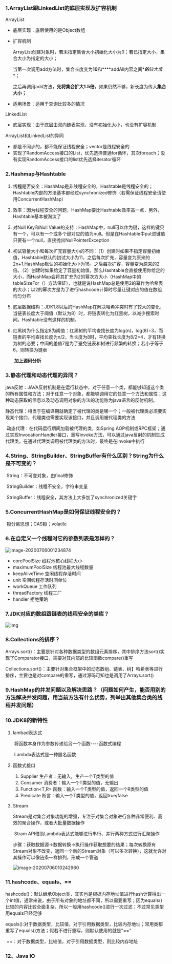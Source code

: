 ### 1.ArrayList跟LinkedList的底层实现及扩容机制

ArrayList

- 底层实现：底层使用的是Object数组

- 扩容机制

  ArrayList创建对象时，若未指定集合大小初始化大小为0；若已指定大小，集合大小为指定的大小；

  当第一次调用add方法时，集合长度变为**10**和***\*addAll内容之间\****的**较大值**；

  之后再调用add方法，**先将集合扩大1.5倍**，如果仍然不够，新长度为传入**集合大小；**

- 适用场景：适用于查询比较多的情况

LinkedList

- 底层实现：由于底层由双向链表实现，没有初始化大小，也没有扩容机制

ArrayList和LinkedList的异同

- 都是不同步的，都不能保证线程安全；vector是线程安全的
- 实现了RandomAccess接口的List，优先选择普通for循环，其次foreach；没有实现RandomAccess接口的list优先选择iterator循环

### 2.Hashmap与Hashtable

1. 线程是否安全：HashMap是非线程安全的，Hashtable是线程安全的；Hashtable内部的方法基本都经过synchronized修饰（若需保证线程安全请使用ConcurrentHashMap）

2. 效率：因为线程安全的问题，HashMap要比Hashtable效率高一点，另外，Hashtable基本被淘汰了

3. 对Null Key和Null Value的支持：HashMap中，null可以作为键，这样的键只有一个，可以有一个或多个键对应的值为null。但是在Hashtable中put进键值只要有一个null，直接抛出NullPointerException

4. 初试容量大小和每次扩充容量大小的不同：（1）创建时如果不指定容量初始值，Hashtable默认的初试大小为11，之后每次扩充，容量变为原来的2n+1.HashMap默认的初始化大小为16。之后每次扩容，容量变为原来的2倍。（2）创建时如果给定了容量初始值，那么Hashtable会直接使用你给定的大小，而HashMap会将其扩充为2的幂次方大小（HashMap中的tableSizeFor（）方法保证），也就是说HashMap总是使用2的幂作为哈希表的大小；以2的幂次方是为了进行hashcode计算时尽量让键对应的值在数组 均匀分布

5. 底层数据结构：JDK1.8以后的HashMap在解决哈希冲突时有了较大的变化，当链表长度大于阈值（默认为8）时，将链表转化为红黑树，以减少搜索时间。Hashtable没有这样的机制。

6. 红黑树为什么指定8为阈值：红黑树的平均查找长度为log(n)，log(8)=3，而链表的平均查找长度为n/2，当长度为8时，平均查找长度为8/2=4，才有转换为树的必要；中间的差值7是为了避免链表和树进行频繁的转换；若小于等于6，则转换为链表

   ​							**加上源码分析**

### 3.静态代理和动态代理的异同？

​		java反射：JAVA反射机制是在运行状态中，对于任意一个类，都能够知道这个类的所有属性和方法；对于任意一个对象，都能够调用它的任意一个方法和属性；这种动态获取的信息以及动态调用对象的方法的功能称为java语言的反射机制。

​		静态代理：相当于在编译期就确定了被代理的类是哪一个；一般被代理类必须要实现某个接口，代理类也需要实现该接口，并且调用被代理类的方法

​		动态代理：在代码运行期间加载被代理的类，如Spring AOP机制或RPC框架；通过实现InvocationHandler接口，重写invoke方法，可以通过java反射的机制生成代理类，在通过代理类调用被代理类的方法时，最终是在invoke中执行

### 4.String、StringBuilder、StringBuffer有什么区别？String为什么是不可变的？

​		String：不可变对象，由final修饰

​		StringBuilder：线程不安全，字符串变量

​		StringBuffer：线程安全，其方法上大多加了synchronized关键字

### 5.ConcurrentHashMap是如何保证线程安全的？

​		锁分离思想；CAS锁；volatile

### 6.在自定义一个线程时它的参数列表是怎样的？

![image-20200706001234874](C:\Users\Huff\AppData\Roaming\Typora\typora-user-images\image-20200706001234874.png)

- corePoolSize 线程池核心线程大小
- maximumPoolSize 线程池最大线程数量
- keepAliveTime 空闲线程存活时间
- unit 空间线程存活时间单位
- workQueue 工作队列
- threadFactory 线程工厂
- handler 拒绝策略

### 7.JDK对应的数组跟链表的线程安全的类库？

![img](https://timgsa.baidu.com/timg?image&quality=80&size=b9999_10000&sec=1533816262839&di=a51c0622a7953f68ee7875dda2430a7c&imgtype=jpg&src=http%3A%2F%2Fimg1.imgtn.bdimg.com%2Fit%2Fu%3D3046597456%2C4072050019%26fm%3D214%26gp%3D0.jpg)

### 8.Collections的排序？

​		Arrays.sort()：主要是针对各种数据类型的数组元素排序，其中排序方法sort()实现了Comparator<T>接口，需要对其内部的比较函数compare()重写

​		Collections.sort()：主要针对集合框架中的动态数组、链表、树】哈希表等进行排序，主要也是对compare的重写，通过源码可知也是调用了Arrays.sort()

### 9.HashMap的并发问题以及解决思路？（问题如何产生，能否用别的方法解决并发问题，用当前方法有什么优势，列举出其他集合类的线程并发问题）

### 10.JDK8的新特性

1. lambad表达式

   ​		将函数本身作为参数传递给另一个函数----函数式编程

   ​		Lambda表达式是一种匿名函数

2. 函数式接口

   1. Supplier<T> 生产者：无输入，生产一个T类型的值
   2. Consumer<T> 消费者：输入一个T类型的值，无输出
   3. Function<T,R> 函数：输入一个T类型的值，返回一个R类型的值
   4. Predicate<T> 断言：输入一个T类型的值，返回true/false

3. Stream

   ​		Stream是对集合对象功能的增强，专注于对集合对象进行各种非常便利、高效的聚合操作，或者大批量数据操作

   ​		Stram API借助Lambda表达式能够进行串行、并行两种方式进行汇聚操作

   ​		步骤：获取数据源->数据转换->执行操作获取想要的结果；每次转换原有Stream对象不改变，返回一个新的Stream对象（可以多次转换），这就允许对其操作可以像链条一样排列，形成一个管道

   ![image-20200706010242960](C:\Users\Huff\AppData\Roaming\Typora\typora-user-images\image-20200706010242960.png)

### 11.hashcode、equals、==

​		hashcode()：默认继承Object类，其实也是根据内存地址值进行hash计算得出一个int值，通常来说，由于所有对象的地址都不同，所以需要重写；因为equals()比较的内容比较全面复杂，所以一般用hashcode()进行一次过滤；不过常见类型用equals已经足够

​		equals():对于数据类型，比较值，对于引用数据类型，比较内存地址；常用类都重写了equals()方法；假若不进行重写，则默认使用的就是"=="

​		==：对于数据类型，比较值，对于引用数据类型，则比较内存地址

### 12、Java IO